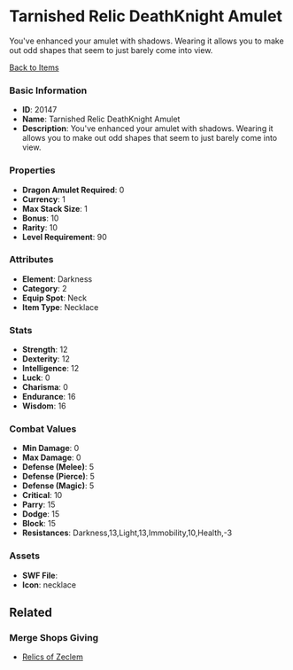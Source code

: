# Tarnished Relic DeathKnight Amulet

You've enhanced your amulet with shadows. Wearing it allows you to make out odd shapes that seem to just barely come into view.

[Back to Items](../items.md)

### Basic Information

- **ID**: 20147
- **Name**: Tarnished Relic DeathKnight Amulet
- **Description**: You&#039;ve enhanced your amulet with shadows. Wearing it allows you to make out odd shapes that seem to just barely come into view.

### Properties

- **Dragon Amulet Required**: 0
- **Currency**: 1
- **Max Stack Size**: 1
- **Bonus**: 10
- **Rarity**: 10
- **Level Requirement**: 90

### Attributes

- **Element**: Darkness
- **Category**: 2
- **Equip Spot**: Neck
- **Item Type**: Necklace

### Stats

- **Strength**: 12
- **Dexterity**: 12
- **Intelligence**: 12
- **Luck**: 0
- **Charisma**: 0
- **Endurance**: 16
- **Wisdom**: 16

### Combat Values

- **Min Damage**: 0
- **Max Damage**: 0
- **Defense (Melee)**: 5
- **Defense (Pierce)**: 5
- **Defense (Magic)**: 5
- **Critical**: 10
- **Parry**: 15
- **Dodge**: 15
- **Block**: 15
- **Resistances**: Darkness,13,Light,13,Immobility,10,Health,-3

### Assets

- **SWF File**: 
- **Icon**: necklace

## Related

### Merge Shops Giving

- [Relics of Zeclem](../merge-shops/341-relics-of-zeclem.md)

